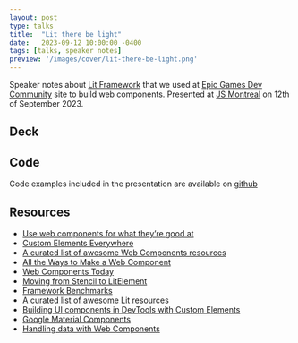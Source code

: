 ```yaml
---
layout: post
type: talks
title:  "Lit there be light"
date:   2023-09-12 10:00:00 -0400
tags: [talks, speaker notes]
preview: '/images/cover/lit-there-be-light.png'
---
```


Speaker notes about [Lit Framework](https://lit.dev) that we used at [Epic Games Dev Community](https://dev.epicgames.com/community) site to build web components. Presented at [JS Montreal](https://js-montreal.com) on 12th of September 2023.

## Deck

<Frame src="https://www.slideshare.net/slideshow/embed_code/key/twJnJoaSaG9obs?hostedIn=slideshare&page=upload" />

## Code

Code examples included in the presentation are available on [github](https://gist.github.com/gorenburg/38da2c643e4153cf95a339ff7794f02b)

## Resources

- [Use web components for what they’re good at](https://nolanlawson.com/2023/08/23/use-web-components-for-what-theyre-good-at/)
- [Custom Elements Everywhere](https://custom-elements-everywhere.com/)
- [A curated list of awesome Web Components resources](https://github.com/web-padawan/awesome-web-components)
- [All the Ways to Make a Web Component](https://webcomponents.dev/blog/all-the-ways-to-make-a-web-component/)
- [Web Components Today](https://webcomponents.today/)
- [Moving from Stencil to LitElement](https://www.abeautifulsite.net/posts/moving-from-stencil-to-lit-element/)
- [Framework Benchmarks](https://github.com/BuilderIO/framework-benchmarks)
- [A curated list of awesome Lit resources](https://github.com/web-padawan/awesome-lit)
- [Building UI components in DevTools with Custom Elements](https://goo.gle/building-ui-devtools)
- [Google Material Components](https://github.com/material-components/material-web)
- [Handling data with Web Components](https://itnext.io/handling-data-with-web-components-9e7e4a452e6e)
